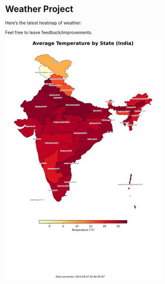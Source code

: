 # Weather Project

Here’s the latest heatmap of weather:

Feel free to leave feedback/improvements.

![India Heatmap](docs/assets/india_heatmap.png?v=D069C8)
